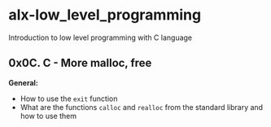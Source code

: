# alx-low_level_programming
Introduction to low level programming with C language
## 0x0C. C - More malloc, free

**General:**
- How to use the `exit` function
- What are the functions `calloc` and `realloc` from the standard library and how to use them
